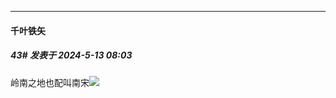 ﻿
*****

####  千叶铁矢  
##### 43#       发表于 2024-5-13 08:03

岭南之地也配叫南宋<img src="https://static.saraba1st.com/image/smiley/face2017/067.png" referrerpolicy="no-referrer">

